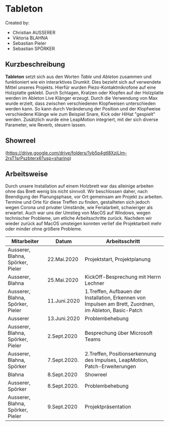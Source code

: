 # Tableton
Created by:
* Christian AUSSERER
* Viktoria BLAHNA
* Sebastian Pieler
* Sebastian SPÖRKER

## Kurzbeschreibung
**Tableton** setzt sich aus den Worten *Table* und *Ableton* zusammen und funktioniert wie ein interarktives Drumkit. Dies bezieht sich auf verwendete Mittel unseres Projekts. Hierfür wurden Piezo-Kontaktmikrofone auf eine Holzplatte geklebt. Durch Schlagen, Kratzen oder Klopfen auf der Holzplatte werden im Ableton Live Klänger erzeugt. Durch die Verwendung von Max wurde erzielt, dass zwischen verschiedenen Klopfweisen unterschieden werden kann. So kann durch Veränderung der Position und der Klopfweise verschiedene Klänge wie zum Beispiel Snare, Kick oder HiHat "gespielt" werden. Zusätzlich wurde eine LeapMotion integriert, mit der sich diverse Parameter, wie Reverb, steuern lassen. 

## Showreel
(https://drive.google.com/drive/folders/1yb5p4gtI8XzjLIm-2rsT1srPszbterx6?usp=sharing)


## Arbeitsweise
Durch unsere Installation auf einem Holzbrett war das alleinige arbeiten ohne das Brett wenig bis nicht sinnvoll. Wir beschlossen daher, nach Beendigung der Planungsphase, vor Ort gemeinsam am Projekt zu arbeiten. Termine und Orte für diese Treffen zu finden, gestallteten sich jedoch wegen Corona und privater Umstände, wie Ferialarbeit, schwieriger als erwartet. Auch war uns der Umstieg von MacOS auf Windows, wegen technischer Probleme, um etliche Arbeitsschritte zurück. Nachdem wir wieder zurück auf MacOS umsteigen konnten verlief die Projektarbeit mehr oder minder ohne größere Probleme.  


Mitarbeiter                             |  Datum      | Arbeitsschritt
--------------------------------------  | ----------- | -----------------------------
Ausserer, Blahna, Spörker, Pieler       |22.Mai.2020  | Projektstart, Projektplanung
Ausserer, Blahna		                |25.Mai.2020  | KickOff-Besprechung mit Herrn Lechner
Ausserer, Blahna, Spörker, Pieler       |11.Juni.2020 | 1.Treffen, Aufbauen der Installation, Erkennen von Impulsen am Brett, Zuordnen, im Ableton, Basic-Patch
Ausserer							    |13.Juni.2020 | Problembehebung
Ausserer, Blahna, Spörker, Pieler	    |2.Sept.2020  | Besprechung über Microsoft Teams
Ausserer, Blahna, Spörker 			    |7.Sept.2020. | 2.Treffen, Positionserkennung des Impulses, LeapMotion, Patch-Erweiterungen
Blahna									|8.Sept.2020  | Showreel
Ausserer, Spörker						|8.Sept.2020. | Problembehebung
Ausserer, Blahna, Spörker, Pieler 		|9.Sept.2020  | Projektpräsentation



